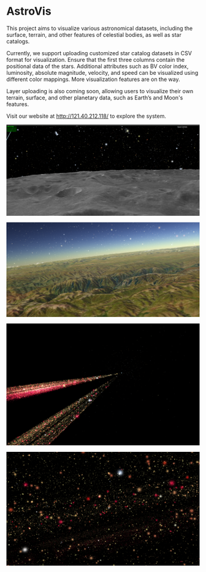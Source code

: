 # AstroVis

This project aims to visualize various astronomical datasets, including the surface, terrain, and other features of celestial bodies, as well as star catalogs.

Currently, we support uploading customized star catalog datasets in CSV format for visualization. Ensure that the first three columns contain the positional data of the stars. Additional attributes such as BV color index, luminosity, absolute magnitude, velocity, and speed can be visualized using different color mappings. More visualization features are on the way.

Layer uploading is also coming soon, allowing users to visualize their own terrain, surface, and other planetary data, such as Earth’s and Moon's features.

Visit our website at http://121.40.212.118/ to explore the system.

![image-20250211115756894](readmeImages/image-20250211115756894.png)

![image-20250211122116987](readmeImages/image-20250211122116987.png)

![image-20250211122005030](readmeImages/image-20250211122005030.png)



![image-20250211122212990](readmeImages/image-20250211122212990.png)